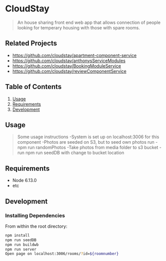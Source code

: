 # CloudStay

> An house sharing front end web app that allows connection of people looking for temperary housing with those with spare rooms.

## Related Projects

  - https://github.com/cloudstay/apartment-component-service
  - https://github.com/cloudstay/anthonysServiceModules
  - https://github.com/cloudstay/BookingModuleService
  - https://github.com/cloudstay/reviewComponentService

## Table of Contents

1. [Usage](#Usage)
1. [Requirements](#requirements)
1. [Development](#development)

## Usage

> Some usage instructions
-System is set up on localhost:3006 for this component
-Photos are seeded on S3, but to seed own photos run 
  -npm run randomPhotos
  -Take photos from media folder to s3 bucket
  -run npm run seedDB with change to bucket location
## Requirements


- Node 6.13.0
- etc

## Development

### Installing Dependencies

From within the root directory:

```sh
npm install
npm run seedDB
npm run buildwb
npm run server
Open page on localhost:3006/rooms/?id=${roomnumber}
```

